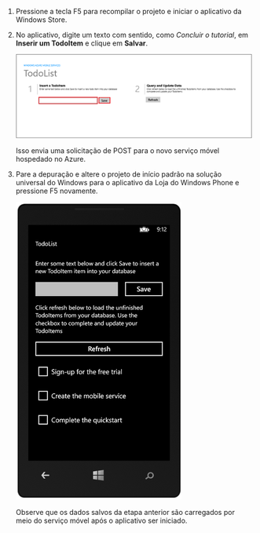 
1. Pressione a tecla F5 para recompilar o projeto e iniciar o aplicativo da Windows Store.

2. No aplicativo, digite um texto com sentido, como *Concluir o tutorial*, em **Inserir um TodoItem** e clique em **Salvar**.

	![](./media/mobile-services-windows-universal-test-app/mobile-quickstart-startup.png)

	Isso envia uma solicitação de POST para o novo serviço móvel hospedado no Azure.

3. Pare a depuração e altere o projeto de início padrão na solução universal do Windows para o aplicativo da Loja do Windows Phone e pressione F5 novamente.

	![](./media/mobile-services-windows-universal-test-app/mobile-quickstart-completed-wp8.png)
	
	Observe que os dados salvos da etapa anterior são carregados por meio do serviço móvel após o aplicativo ser iniciado.

<!---HONumber=Oct15_HO3-->